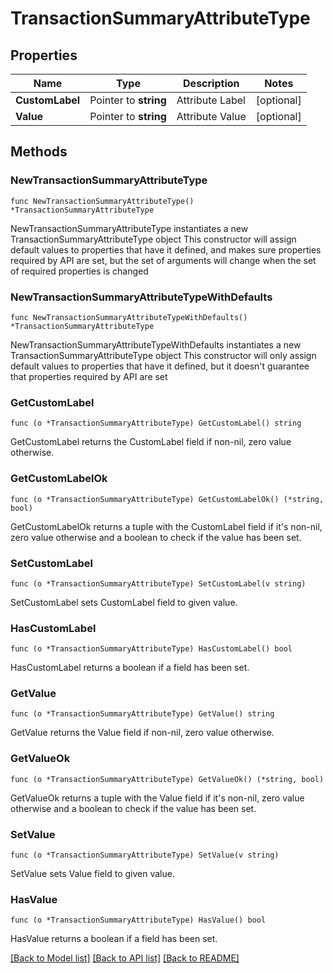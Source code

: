 # TransactionSummaryAttributeType

## Properties

Name | Type | Description | Notes
------------ | ------------- | ------------- | -------------
**CustomLabel** | Pointer to **string** | Attribute Label | [optional] 
**Value** | Pointer to **string** | Attribute Value | [optional] 

## Methods

### NewTransactionSummaryAttributeType

`func NewTransactionSummaryAttributeType() *TransactionSummaryAttributeType`

NewTransactionSummaryAttributeType instantiates a new TransactionSummaryAttributeType object
This constructor will assign default values to properties that have it defined,
and makes sure properties required by API are set, but the set of arguments
will change when the set of required properties is changed

### NewTransactionSummaryAttributeTypeWithDefaults

`func NewTransactionSummaryAttributeTypeWithDefaults() *TransactionSummaryAttributeType`

NewTransactionSummaryAttributeTypeWithDefaults instantiates a new TransactionSummaryAttributeType object
This constructor will only assign default values to properties that have it defined,
but it doesn't guarantee that properties required by API are set

### GetCustomLabel

`func (o *TransactionSummaryAttributeType) GetCustomLabel() string`

GetCustomLabel returns the CustomLabel field if non-nil, zero value otherwise.

### GetCustomLabelOk

`func (o *TransactionSummaryAttributeType) GetCustomLabelOk() (*string, bool)`

GetCustomLabelOk returns a tuple with the CustomLabel field if it's non-nil, zero value otherwise
and a boolean to check if the value has been set.

### SetCustomLabel

`func (o *TransactionSummaryAttributeType) SetCustomLabel(v string)`

SetCustomLabel sets CustomLabel field to given value.

### HasCustomLabel

`func (o *TransactionSummaryAttributeType) HasCustomLabel() bool`

HasCustomLabel returns a boolean if a field has been set.

### GetValue

`func (o *TransactionSummaryAttributeType) GetValue() string`

GetValue returns the Value field if non-nil, zero value otherwise.

### GetValueOk

`func (o *TransactionSummaryAttributeType) GetValueOk() (*string, bool)`

GetValueOk returns a tuple with the Value field if it's non-nil, zero value otherwise
and a boolean to check if the value has been set.

### SetValue

`func (o *TransactionSummaryAttributeType) SetValue(v string)`

SetValue sets Value field to given value.

### HasValue

`func (o *TransactionSummaryAttributeType) HasValue() bool`

HasValue returns a boolean if a field has been set.


[[Back to Model list]](../README.md#documentation-for-models) [[Back to API list]](../README.md#documentation-for-api-endpoints) [[Back to README]](../README.md)


